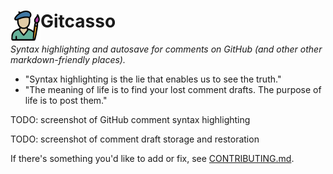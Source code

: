 # <img align="left" src="browser-extension/public/icons/icon-48.png"> Gitcasso

*Syntax highlighting and autosave for comments on GitHub (and other other markdown-friendly places).*

- "Syntax highlighting is the lie that enables us to see the truth."
- "The meaning of life is to find your lost comment drafts. The purpose of life is to post them."

TODO: screenshot of GitHub comment syntax highlighting

TODO: screenshot of comment draft storage and restoration

If there's something you'd like to add or fix, see [CONTRIBUTING.md](CONTRIBUTING.md).